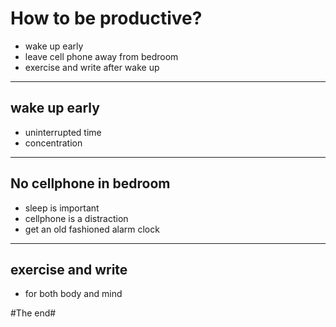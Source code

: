 # How to be productive?

- wake up early
- leave cell phone away from bedroom
- exercise and write after wake up

---

## wake up early

- uninterrupted time
- concentration

---

## No cellphone in bedroom

- sleep is important 
- cellphone is a distraction 
- get an old fashioned alarm clock

---

## exercise and write

- for both body and mind


#The end#